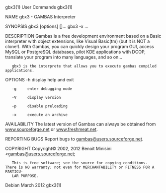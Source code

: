 gbx3(1)                                                            User Commands                                                           gbx3(1)

NAME
       gbx3 - GAMBAS Interpreter

SYNOPSIS
       gbx3 [options] [<project file>]...
       gbx3 -x <archive file> ...

DESCRIPTION
       Gambas  is  a  free  development  environment  based  on a Basic interpreter with object extensions, like Visual Basic(tm) (but it is NOT a
       clone!).  With Gambas, you can quickly design your program GUI, access MySQL or PostgreSQL databases, pilot  KDE  applications  with  DCOP,
       translate your program into many languages, and so on...

       gbx3 is the interprete that allows you to execute gambas compiled applications.

OPTIONS
       -h     display help and exit

       -g     enter debugging mode

       -V     display version

       -p     disable preloading

       -x     execute an archive

AVAILABILITY
       The latest version of Gambas can always be obtained from www.sourceforge.net or www.freshmeat.net.

REPORTING BUGS
       Report bugs to <gambas@users.sourceforge.net>.

COPYRIGHT
       Copyright© 2002, 2012 Benoit Minisini <gambas@users.sourceforge.net;

       This is free software; see the source for copying conditions.  There is NO warranty; not even for MERCHANTABILITY or FITNESS FOR A PARTICU‐
       LAR PURPOSE.

Debian                                                              March 2012                                                             gbx3(1)
